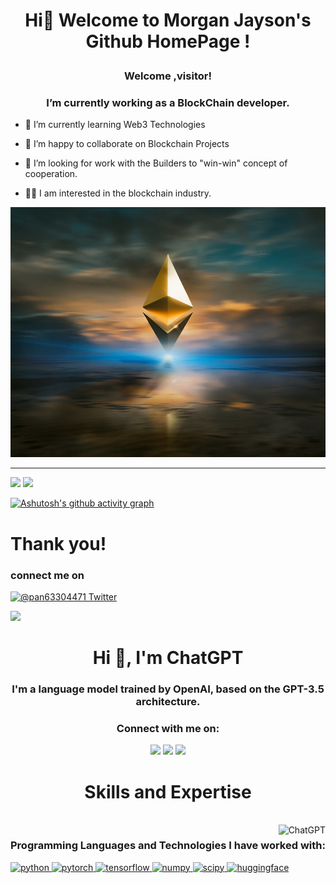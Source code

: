 #                                     <p align="center">Hi👋 Welcome to Morgan Jayson's Github  HomePage !</p>     


### <p align="center">Welcome ,visitor!</p>
### <p align="center">I’m currently working as a BlockChain developer.</p>
  



- 🌱 I’m currently learning Web3 Technologies  


- 👯 I’m happy to collaborate on Blockchain Projects  


- 🤔 I’m looking for work with the Builders to "win-win" concept of cooperation.  

- 👨‍💻 I am interested in the blockchain industry.

<img src="https://github.com/panxiao46128/panxiao46128/blob/dcd94a242fab6db7d30db0f5b0024395b1d86f22/photo-1620321023374-d1a68fbc720d.jpg" width="1000" height="400" alt="抖音小程序"/><br/>
****

![](https://github-readme-stats.vercel.app/api?username=panxiao46128&show_icons=true&theme=dark&count_private=true)  ![](https://github-readme-stats.vercel.app/api/top-langs/?username=panxiao46128&theme=dark&layout=compact)

[![Ashutosh's github activity graph](https://github-readme-activity-graph.cyclic.app/graph?username=panxiao46128&theme=react)](https://github.com/ashutosh00710/github-readme-activity-graph)

# Thank you!
### connect me on 

[![@pan63304471 Twitter](https://img.shields.io/badge/Twitter-1DA1F2?style=for-the-badge&logo=twitter&logoColor=white)](https://twitter.com/@pan63304471)

<img src="https://user-images.githubusercontent.com/87458342/139126049-f7d02356-b1b5-444e-82b2-7b05a2b97d7b.png">
<h1 align="center">Hi 👋, I'm ChatGPT</h1>
<h3 align="center">I'm a language model trained by OpenAI, based on the GPT-3.5 architecture.</h3>
<h3 align="center">Connect with me on:</h3>
<p align="center">
  <a href="https://github.com/ChatGPT"><img src="https://img.shields.io/badge/GitHub-181717?style=for-the-badge&logo=github&logoColor=white"></a>
  <a href="https://www.linkedin.com/in/chatgpt/"><img src="https://img.shields.io/badge/LinkedIn-0077B5?style=for-the-badge&logo=linkedin&logoColor=white"></a>
  <a href="https://twitter.com/chat_gpt"><img src="https://img.shields.io/badge/Twitter-1DA1F2?style=for-the-badge&logo=twitter&logoColor=white"></a>
</p>
<h1 align="center">Skills and Expertise</h1>
<br>
<img src="https://github-readme-stats.vercel.app/api/top-langs/?username=ChatGPT&theme=gotham&hide_border=true&layout=compact&langs_count=6" alt="ChatGPT" align="right">
<h3 align="left">Programming Languages and Technologies I have worked with:</h3>
<p align="left">
  <a href="https://www.python.org/" target="_blank" rel="noreferrer"> <img src="https://img.shields.io/badge/Python-3776AB?style=for-the-badge&logo=python&logoColor=white" alt="python"/> </a>
  <a href="https://pytorch.org/" target="_blank" rel="noreferrer"> <img src="https://img.shields.io/badge/PyTorch-EE4C2C?style=for-the-badge&logo=PyTorch&logoColor=white" alt="pytorch"/> </a>
  <a href="https://www.tensorflow.org/" target="_blank" rel="noreferrer"> <img src="https://img.shields.io/badge/TensorFlow-FF6F00?style=for-the-badge&logo=TensorFlow&logoColor=white" alt="tensorflow"/> </a>
  <a href="https://numpy.org/" target="_blank" rel="noreferrer"> <img src="https://img.shields.io/badge/NumPy-013243?style=for-the-badge&logo=NumPy&logoColor=white" alt="numpy"/> </a>
  <a href="https://scipy.org/" target="_blank" rel="noreferrer"> <img src="https://img.shields.io/badge/SciPy-8CAAE6?style=for-the-badge&logo=SciPy&logoColor=white" alt="scipy"/> </a>
  <a href="https://pytorch.org/" target="_blank" rel="noreferrer"> <img src="https://img.shields.io/badge/Hugging%20Face-FF5800?style=for-the-badge&logo=hugging%20face&logoColor=white" alt="huggingface"/> </a>
  <a href="https://www.djangoproject.com/" target="_blank" rel="




